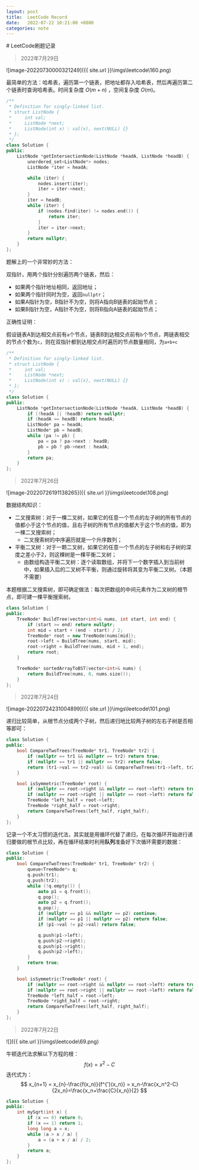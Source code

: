```yaml
---
layout:	post
title:	LeetCode Record
date:   2022-07-22 10:21:00 +0800
categories: note
---
```


<head>
    <script src="https://cdn.mathjax.org/mathjax/latest/MathJax.js?config=TeX-AMS-MML_HTMLorMML" type="text/javascript"></script>
    <script type="text/x-mathjax-config">
        MathJax.Hub.Config({
            tex2jax: {
            skipTags: ['script', 'noscript', 'style', 'textarea', 'pre'],
            inlineMath: [['$','$']]
            }
        });
    </script>
</head>
# LeetCode刷题记录

> 2022年7月29日

![image-20220730000321249]({{ site.url }}\imgs\leetcode\160.png)

最简单的方法：哈希表，遍历第一个链表，把地址都存入哈希表，然后再遍历第二个链表时查询哈希表。时间复杂度 $O(m+n)$ ，空间复杂度 $O(m)$。

```c++
/**
 * Definition for singly-linked list.
 * struct ListNode {
 *     int val;
 *     ListNode *next;
 *     ListNode(int x) : val(x), next(NULL) {}
 * };
 */
class Solution {
public:
    ListNode *getIntersectionNode(ListNode *headA, ListNode *headB) {
        unordered_set<ListNode*> nodes;
        ListNode *iter = headA;

        while (iter) {
            nodes.insert(iter);
            iter = iter->next;
        }
        iter = headB;
        while (iter) {
            if (nodes.find(iter) != nodes.end()) {
                return iter;
            }
            iter = iter->next;
        }
        return nullptr;
    }
};
```

题解上的一个非常妙的方法：

双指针，用两个指针分别遍历两个链表，然后：

- 如果两个指针地址相同，返回地址；
- 如果两个指针同时为空，返回`nullptr`；
- 如果A指针为空，B指针不为空，则将A指向B链表的起始节点；
- 如果B指针为空，A指针不为空，则将B指向A链表的起始节点；

正确性证明：

假设链表A到达相交点前有`a`个节点，链表B到达相交点前有`b`个节点，两链表相交的节点个数为`c`，则在双指针都到达相交点时遍历的节点数量相同，为`a+b+c`

```c++
/**
 * Definition for singly-linked list.
 * struct ListNode {
 *     int val;
 *     ListNode *next;
 *     ListNode(int x) : val(x), next(NULL) {}
 * };
 */
class Solution {
public:
    ListNode *getIntersectionNode(ListNode *headA, ListNode *headB) {
        if (!headA || !headB) return nullptr;
        if (headA == headB) return headA;
        ListNode* pa = headA;
        ListNode* pb = headB;
        while (pa != pb) {
            pa = pa ? pa->next : headB;
            pb = pb ? pb->next : headA;
        }
        return pa;
    }
};
```

> 2022年7月26日

![image-20220726191138265]({{ site.url }}\imgs\leetcode\108.png)

数据结构知识：

- 二叉搜索树：对于一棵二叉树，如果它的任意一个节点的左子树的所有节点的值都小于这个节点的值，且右子树的所有节点的值都大于这个节点的值，即为一棵二叉搜索树；
  - 二叉搜索树的中序遍历就是一个升序数列；
- 平衡二叉树：对于一颗二叉树，如果它的任意一个节点的左子树和右子树的深度之差小于2，则这棵树是一棵平衡二叉树；
  - 由数组构造平衡二叉树：逐个读取数组，并将下一个数字插入到当前树中，如果插入后的二叉树不平衡，则通过旋转将其变为平衡二叉树。（本题不需要）

本题根据二叉搜索树，即可确定做法：每次把数组的中间元素作为二叉树的根节点，即可建一棵平衡搜索树。

```c++
class Solution {
public:
    TreeNode* BuildTree(vector<int>& nums, int start, int end) {
        if (start >= end) return nullptr;
        int mid = start + (end - start) / 2;
        TreeNode* root = new TreeNode(nums[mid]);
        root->left = BuildTree(nums, start, mid);
        root->right = BuildTree(nums, mid + 1, end);
        return root;
    }

    TreeNode* sortedArrayToBST(vector<int>& nums) {
        return BuildTree(nums, 0, nums.size());
    }
};
```

> 2022年7月24日

![image-20220724231004899]({{ site.url }}\imgs\leetcode\101.png)

递归比较简单，从根节点分成两个子树，然后递归地比较两子树的左右子树是否相等即可：

```c++
class Solution {
public:
    bool CompareTwoTrees(TreeNode* tr1, TreeNode* tr2) {
        if (nullptr == tr1 && nullptr == tr2) return true;
        if (nullptr == tr1 || nullptr == tr2) return false;
        return (tr1->val == tr2->val) && CompareTwoTrees(tr1->left, tr2->right) && CompareTwoTrees(tr1->right, tr2->left);
    }

    bool isSymmetric(TreeNode* root) {
        if (nullptr == root->right && nullptr == root->left) return true;
        if (nullptr == root->right || nullptr == root->left) return false;
        TreeNode *left_half = root->left;
        TreeNode *right_half = root->right;
        return CompareTwoTrees(left_half, right_half);
    }
};
```

记录一个不太习惯的迭代法，其实就是用循环代替了递归，在每次循环开始进行递归要做的根节点比较，再在循环结束时利用**队列**准备好下次循环需要的数据：

```c++
class Solution {
public:
    bool CompareTwoTrees(TreeNode* tr1, TreeNode* tr2) {
        queue<TreeNode*> q;
        q.push(tr1);
        q.push(tr2);
        while (!q.empty()) {
            auto p1 = q.front();
            q.pop();
            auto p2 = q.front();
            q.pop();
            if (nullptr == p1 && nullptr == p2) continue;
            if (nullptr == p1 || nullptr == p2) return false;
            if (p1->val != p2->val) return false;

            q.push(p1->left);
            q.push(p2->right);
            q.push(p1->right);
            q.push(p2->left);
        }
        return true;
    }

    bool isSymmetric(TreeNode* root) {
        if (nullptr == root->right && nullptr == root->left) return true;
        if (nullptr == root->right || nullptr == root->left) return false;
        TreeNode *left_half = root->left;
        TreeNode *right_half = root->right;
        return CompareTwoTrees(left_half, right_half);
    }
};
```

> 2022年7月22日

![]({{ site.url }}\imgs\leetcode\69.png)

牛顿迭代法求解以下方程的根：
$$
f(x)=x^2-C
$$
迭代式为：
$$
x_{n+1} = x_{n}-\frac{f(x_n)}{f^{'}(x_n)} = x_n-\frac{x_n^2-C}{2x_n}=\frac{x_n+\frac{C}{x_n}}{2}
$$

```c++
class Solution {
public:
    int mySqrt(int x) {
        if (x == 0) return 0;
        if (x == 1) return 1;
        long long a = x;
        while (a > x / a) {
            a = (a + x / a) / 2;
        }
        return a;
    }
};
```







